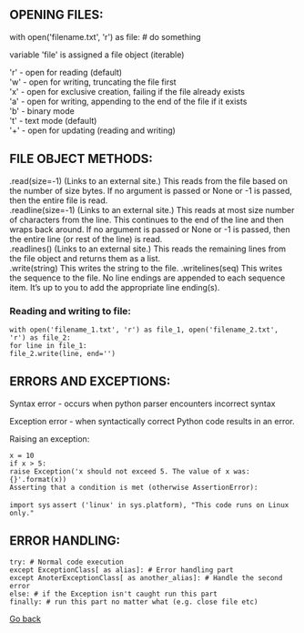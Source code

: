 ## OPENING FILES:

with open('filename.txt', 'r') as file: # do something

variable 'file' is assigned a file object (iterable)

'r' - open for reading (default)  
'w' - open for writing, truncating the file first  
'x' - open for exclusive creation, failing if the file already exists  
'a' - open for writing, appending to the end of the file if it exists  
'b' - binary mode  
't' - text mode (default)  
'+' - open for updating (reading and writing)

## FILE OBJECT METHODS:

.read(size=-1) (Links to an external site.) This reads from the file based on the number of size bytes. If no argument is passed or None or -1 is passed, then the entire file is read.  
.readline(size=-1) (Links to an external site.) This reads at most size number of characters from the line. This continues to the end of the line and then wraps back around. If no argument is passed or None or -1 is passed, then the entire line (or rest of the line) is read.  
.readlines() (Links to an external site.) This reads the remaining lines from the file object and returns them as a list.  
.write(string) This writes the string to the file.
.writelines(seq) This writes the sequence to the file. No line endings are appended to each sequence item. It’s up to you to add the appropriate line ending(s).

### Reading and writing to file:

`with open('filename_1.txt', 'r') as file_1, open('filename_2.txt', 'r') as file_2:`  
 `for line in file_1:`  
 `file_2.write(line, end='')`

## ERRORS AND EXCEPTIONS:

Syntax error - occurs when python parser encounters incorrect syntax

Exception error - when syntactically correct Python code results in an error.

Raising an exception:

`x = 10`  
`if x > 5:`  
`raise Exception('x should not exceed 5. The value of x was: {}'.format(x))`  
`Asserting that a condition is met (otherwise AssertionError):`

`import sys`
`assert ('linux' in sys.platform), "This code runs on Linux only."`

## ERROR HANDLING:

`try: # Normal code execution`  
`except ExceptionClass[ as alias]: # Error handling part`  
`except AnoterExceptionClass[ as another_alias]: # Handle the second error`  
`else: # if the Exception isn't caught run this part`  
`finally: # run this part no matter what (e.g. close file etc)`

[Go back](./README.md)

